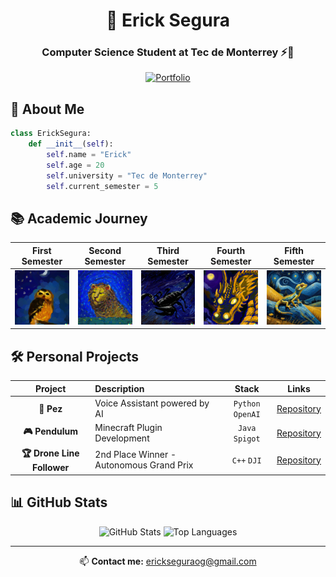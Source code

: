 <div align="center">
  
# 🦁 Erick Segura
### Computer Science Student at Tec de Monterrey ⚡💙
[![Portfolio](https://img.shields.io/badge/Portfolio-255E63?style=for-the-badge&logo=About.me&logoColor=white)](https://github.com/ErickinSegura)

</div>

## 🚀 About Me
```python
class ErickSegura:
    def __init__(self):
        self.name = "Erick"
        self.age = 20
        self.university = "Tec de Monterrey"
        self.current_semester = 5
```

## 📚 Academic Journey

<div align="center">

| First Semester | Second Semester | Third Semester | Fourth Semester | Fifth Semester |
|:--------------:|:--------------:|:--------------:|:---------------:|:--------------:|
| [![Semester 1](https://github.com/ErickinSegura/ErickinSegura/blob/master/src/buho1ero.png?raw=true)](https://github.com/ErickinSegura/primer-semestre) | [![Semester 2](https://github.com/ErickinSegura/ErickinSegura/blob/master/src/leon2do.png?raw=true)](https://github.com/ErickinSegura/segundo-semestre) | [![Semester 3](https://github.com/ErickinSegura/ErickinSegura/blob/master/src/alacran3ero.png)](https://github.com/ErickinSegura/tercer-semestre) | [![Semester 4](https://github.com/ErickinSegura/ErickinSegura/blob/master/src/drago4to.png)](https://github.com/ErickinSegura/cuarto-semestre) | [![Semester 5](https://github.com/ErickinSegura/ErickinSegura/blob/master/src/gecko5to.jpg)](https://github.com/ErickinSegura/quinto-semestre) |


</div>

## 🛠️ Personal Projects

<div align="center">

| Project | Description | Stack | Links |
|:-------:|:------------|:-----:|:-----:|
| **🐠 Pez** | Voice Assistant powered by AI | `Python` `OpenAI` | [Repository](https://github.com/ErickinSegura/asistente-pez) |
| **🎮 Pendulum** | Minecraft Plugin Development | `Java` `Spigot` | [Repository](https://github.com/ErickinSegura/pendulum) |
| **🏆 Drone Line Follower** | 2nd Place Winner - Autonomous Grand Prix | `C++` `DJI` | [Repository](https://github.com/ErickinSegura/seguidor-de-linea) |

</div>


## 📊 GitHub Stats

<div align="center">

![GitHub Stats](https://github-readme-stats.vercel.app/api?username=ErickinSegura&show_icons=true&theme=tokyonight)
![Top Languages](https://github-readme-stats.vercel.app/api/top-langs/?username=ErickinSegura&layout=compact&theme=tokyonight)

</div>

---
<div align="center">
  
📫 **Contact me:** [erickseguraog@gmail.com](mailto:erickseguraog@gmail.com)

</div>